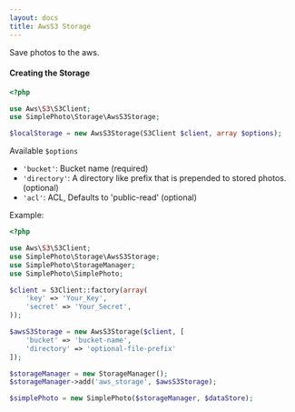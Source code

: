 ```yaml
---
layout: docs
title: AwsS3 Storage
---
```


Save photos to the aws.

#### Creating the Storage

```php
<?php

use Aws\S3\S3Client;
use SimplePhoto\Storage\AwsS3Storage;

$localStorage = new AwsS3Storage(S3Client $client, array $options);

```

Available `$options`

- `'bucket'`: Bucket name (required)
- `'directory'`: A directory like prefix that is prepended to stored photos. (optional)
- `'acl'`: ACL, Defaults to 'public-read' (optional)


Example:

```php
<?php

use Aws\S3\S3Client;
use SimplePhoto\Storage\AwsS3Storage;
use SimplePhoto\StorageManager;
use SimplePhoto\SimplePhoto;

$client = S3Client::factory(array(
    'key' => 'Your_Key',
    'secret' => 'Your_Secret',
));

$awsS3Storage = new AwsS3Storage($client, [
    'bucket' => 'bucket-name',
    'directory' => 'optional-file-prefix'
]);

$storageManager = new StorageManager();
$storageManager->add('aws_storage', $awsS3Storage);

$simplePhoto = new SimplePhoto($storageManager, $dataStore);
```
